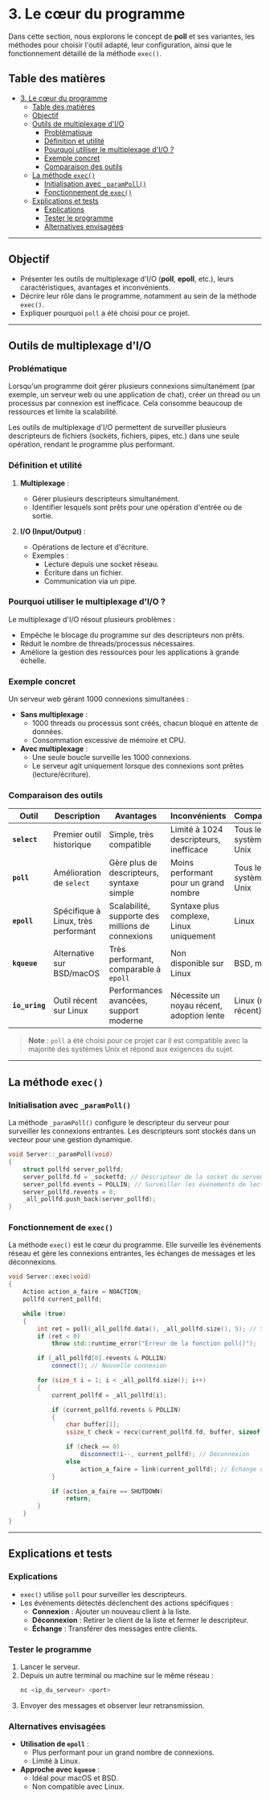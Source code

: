 # 3. Le cœur du programme

Dans cette section, nous explorons le concept de **poll** et ses variantes, les méthodes pour choisir l'outil adapté, leur configuration, ainsi que le fonctionnement détaillé de la méthode `exec()`.

## Table des matières

- [3. Le cœur du programme](#3-le-cœur-du-programme)
	- [Table des matières](#table-des-matières)
	- [Objectif](#objectif)
	- [Outils de multiplexage d'I/O](#outils-de-multiplexage-dio)
		- [Problématique](#problématique)
		- [Définition et utilité](#définition-et-utilité)
		- [Pourquoi utiliser le multiplexage d'I/O ?](#pourquoi-utiliser-le-multiplexage-dio-)
		- [Exemple concret](#exemple-concret)
		- [Comparaison des outils](#comparaison-des-outils)
	- [La méthode `exec()`](#la-méthode-exec)
		- [Initialisation avec `_paramPoll()`](#initialisation-avec-_parampoll)
		- [Fonctionnement de `exec()`](#fonctionnement-de-exec)
	- [Explications et tests](#explications-et-tests)
		- [Explications](#explications)
		- [Tester le programme](#tester-le-programme)
		- [Alternatives envisagées](#alternatives-envisagées)

---

## Objectif

- Présenter les outils de multiplexage d'I/O (**poll**, **epoll**, etc.), leurs caractéristiques, avantages et inconvénients.
- Décrire leur rôle dans le programme, notamment au sein de la méthode `exec()`.
- Expliquer pourquoi `poll` a été choisi pour ce projet.

---

## Outils de multiplexage d'I/O

### Problématique

Lorsqu'un programme doit gérer plusieurs connexions simultanément (par exemple, un serveur web ou une application de chat), créer un thread ou un processus par connexion est inefficace. Cela consomme beaucoup de ressources et limite la scalabilité.

Les outils de multiplexage d'I/O permettent de surveiller plusieurs descripteurs de fichiers (sockets, fichiers, pipes, etc.) dans une seule opération, rendant le programme plus performant.

### Définition et utilité

1. **Multiplexage** :
   - Gérer plusieurs descripteurs simultanément.
   - Identifier lesquels sont prêts pour une opération d'entrée ou de sortie.

2. **I/O (Input/Output)** :
   - Opérations de lecture et d'écriture.
   - Exemples :
     - Lecture depuis une socket réseau.
     - Écriture dans un fichier.
     - Communication via un pipe.

### Pourquoi utiliser le multiplexage d'I/O ?

Le multiplexage d'I/O résout plusieurs problèmes :
- Empêche le blocage du programme sur des descripteurs non prêts.
- Réduit le nombre de threads/processus nécessaires.
- Améliore la gestion des ressources pour les applications à grande échelle.

### Exemple concret

Un serveur web gérant 1000 connexions simultanées :
- **Sans multiplexage** :
  - 1000 threads ou processus sont créés, chacun bloqué en attente de données.
  - Consommation excessive de mémoire et CPU.
- **Avec multiplexage** :
  - Une seule boucle surveille les 1000 connexions.
  - Le serveur agit uniquement lorsque des connexions sont prêtes (lecture/écriture).

### Comparaison des outils

| Outil       | Description                         | Avantages                                   | Inconvénients                            | Compatibilité           |
|-------------|-------------------------------------|---------------------------------------------|------------------------------------------|-------------------------|
| **`select`** | Premier outil historique           | Simple, très compatible                     | Limité à 1024 descripteurs, inefficace   | Tous les systèmes Unix  |
| **`poll`**   | Amélioration de `select`           | Gère plus de descripteurs, syntaxe simple   | Moins performant pour un grand nombre    | Tous les systèmes Unix  |
| **`epoll`**  | Spécifique à Linux, très performant| Scalabilité, supporte des millions de connexions | Syntaxe plus complexe, Linux uniquement | Linux                  |
| **`kqueue`** | Alternative sur BSD/macOS          | Très performant, comparable à `epoll`      | Non disponible sur Linux                 | BSD, macOS             |
| **`io_uring`** | Outil récent sur Linux            | Performances avancées, support moderne     | Nécessite un noyau récent, adoption lente| Linux (noyau récent)   |

> **Note** : `poll` a été choisi pour ce projet car il est compatible avec la majorité des systèmes Unix et répond aux exigences du sujet.

---

## La méthode `exec()`

### Initialisation avec `_paramPoll()`

La méthode `_paramPoll()` configure le descripteur du serveur pour surveiller les connexions entrantes. Les descripteurs sont stockés dans un vecteur pour une gestion dynamique.

```cpp
void Server::_paramPoll(void)
{
    struct pollfd server_pollfd;
    server_pollfd.fd = _socketfd; // Descripteur de la socket du serveur
    server_pollfd.events = POLLIN; // Surveiller les événements de lecture
    server_pollfd.revents = 0;
    _all_pollfd.push_back(server_pollfd);
}
```

### Fonctionnement de `exec()`

La méthode `exec()` est le cœur du programme. Elle surveille les événements réseau et gère les connexions entrantes, les échanges de messages et les déconnexions.

```cpp
void Server::exec(void)
{
    Action action_a_faire = NOACTION;
    pollfd current_pollfd;

    while (true)
    {
        int ret = poll(_all_pollfd.data(), _all_pollfd.size(), 5); // Surveiller les événements
        if (ret < 0)
            throw std::runtime_error("Erreur de la fonction poll()");

        if (_all_pollfd[0].revents & POLLIN)
            connect(); // Nouvelle connexion

        for (size_t i = 1; i < _all_pollfd.size(); i++)
        {
            current_pollfd = _all_pollfd[i];

            if (current_pollfd.revents & POLLIN)
            {
                char buffer[1];
                ssize_t check = recv(current_pollfd.fd, buffer, sizeof(buffer), MSG_PEEK | MSG_DONTWAIT);

                if (check == 0)
                    disconnect(i--, current_pollfd); // Déconnexion
                else
                    action_a_faire = link(current_pollfd); // Échange de messages
            }

            if (action_a_faire == SHUTDOWN)
                return;
        }
    }
}
```

---

## Explications et tests

### Explications

- `exec()` utilise `poll` pour surveiller les descripteurs.
- Les événements détectés déclenchent des actions spécifiques :
  - **Connexion** : Ajouter un nouveau client à la liste.
  - **Déconnexion** : Retirer le client de la liste et fermer le descripteur.
  - **Échange** : Transférer des messages entre clients.

### Tester le programme

1. Lancer le serveur.
2. Depuis un autre terminal ou machine sur le même réseau :
   ```bash
   nc <ip_du_serveur> <port>
   ```
3. Envoyer des messages et observer leur retransmission.

### Alternatives envisagées

- **Utilisation de `epoll`** :
  - Plus performant pour un grand nombre de connexions.
  - Limité à Linux.
- **Approche avec `kqueue`** :
  - Idéal pour macOS et BSD.
  - Non compatible avec Linux.

